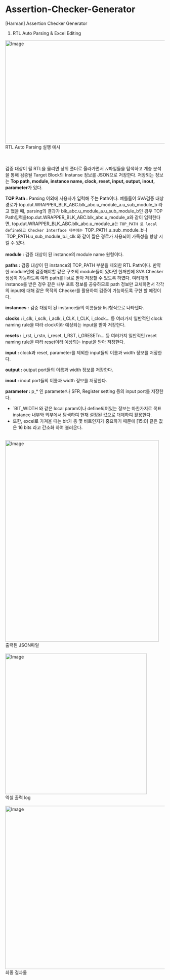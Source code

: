 # Assertion-Checker-Generator
[Harman] Assertion Checker Generator

1. RTL Auto Parsing & Excel Editing
<img width="1118" height="326" alt="Image" src="https://github.com/user-attachments/assets/ea501a9a-45a3-43d9-93bc-8caf7922bd50" />
<br>
RTL Auto Parsing 실행 예시

<br><br>
검증 대상이 될 RTL을 물리면 상위 폴더로 올라가면서 .v파일들을 탐색하고 계층 분석을 통해 검증될 Target Block의 Instanse 정보를 JSON으로 저장한다.
저장되는 정보는
**Top path, module, instance name, clock, reset, input, output, inout, parameter**가 있다.
<br>
  
**TOP Path :** Parsing 이외에 사용자가 입력해 주는 Path이다. 
예를들어 SVA검증 대상 경로가 top.dut.WRAPPER_BLK_ABC.blk_abc.u_module_a.u_sub_module_b 라고 했을 때, parsing의 결과가 blk_abc.u_module_a.u_sub_module_b인 경우 TOP Path입력을top.dut.WRAPPER_BLK_ABC.blk_abc.u_module_a와 같이 입력한다면, top.dut.WRAPPER_BLK_ABC.blk_abc.u_module_a는 `TOP_PATH 로 local define되고 Checker Interface 내부에는 `TOP_PATH.u_sub_module_b나 `TOP_PATH.u_sub_module_b.i_clk 와 같이 짧은 경로가 사용되어 가독성을 향상 시킬 수 있다.
<br><br>
**module :** 검증 대상이 된 instance의 module name 원형이다.

**paths :** 검증 대상이 된 instance의 TOP_PATH 부분을 제외한 RTL Path이다. 만약 한 module안에 검증해야할 같은 구조의 module들이 있다면 한꺼번에 SVA Checker생성이 가능하도록 여러 path를 list로 받아 저장할 수 있도록 하였다. 여러개의 instance를 받은 경우 같은 내부 포트 정보를 공유하므로 path 정보만 교체하면서 각각의 input에 대해 같은 목적의 Checker를 활용하여 검증이 가능하도록 구현 할 예정이다.

**instances :** 검증 대상이 된 instance들의 이름들을 list형식으로 나타낸다.

**clocks :** i_clk, i_sclk, i_aclk, i_CLK, I_CLK, i_clock... 등 여러가지 일반적인 clock naming rule을 따라 clock이라 예상되는 input을 받아 저장한다.

**resets :** i_rst, i_rstn, i_reset, I_RST, i_GRESETn... 등 여러가지 일반적인 reset naming rule을 따라 reset이라 예상되는 input을 받아 저장한다.

**input :** clock과 reset, parameter를 제외한 input들의 이름과 width 정보를 저장한다.

**output :** output port들의 이름과 width 정보를 저장한다.

**inout :** inout port들의 이름과 width 정보를 저장한다.

**parameter :** p_* 인 parameter나 SFR, Register setting 등의 input port를 저장한다.

+ `BIT_WIDTH 와 같은 local param이나 define되어있는 정보는 마찬가지로 목표 instance 내부와 외부에서 탐색하여 현재 설정된 값으로 대체하여 활용한다.
+ 또한, excel로 가져올 때는 bit가 총 몇 비트인지가 중요하기 때문에 [15:0] 같은 값은 16 bits 라고 간소화 하여 불러온다.
<br><br>
<img width="485" height="636" alt="Image" src="https://github.com/user-attachments/assets/f456ae8c-8279-4ce7-9314-1a4b70e52475" />
<br>
출력된 JSON파일
<br> <br>
<img width="447" height="444" alt="Image" src="https://github.com/user-attachments/assets/6d71d4a5-e82d-4200-a6c1-98174c18a8ce" />
<br>엑셀 출력 log
<br> <br>
<img width="1447" height="515" alt="Image" src="https://github.com/user-attachments/assets/7d286dc7-58b5-451a-8483-86d5abdc341c" />
<br>
최종 결과물
<br><br>
